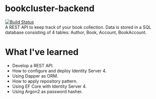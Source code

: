 # bookcluster-backend
[![Build Status](https://dev.azure.com/mmmolin78/mmmolin/_apis/build/status/mmmolin.bookcluster-api?branchName=master)](https://dev.azure.com/mmmolin78/mmmolin/_build/latest?definitionId=2&branchName=master)\
A REST API to keep track of your book collection. Data is stored in a SQL database consisting of 4 tables: Author, Book, Account, BookAccount.


# What I've learned
* Develop a REST API.
* How to configure and deploy Identity Server 4.
* Using Dapper as ORM.
* How to apply repository pattern.
* Using EF Core with Identity Server 4. 
* Using Argon2 as password hasher.
